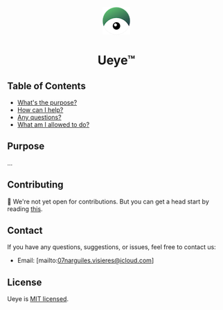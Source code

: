 
<div align="center">
    <img 
        src="./assets/images/ueye.symbol.64x64.png"
        alt="Gherkineye symbol"
    />
    <h1>Ueye™</h1>
</div>

## Table of Contents

- [What's the purpose?](#purpose)
- [How can I help?](#contributing)
- [Any questions?](#contact)
- [What am I allowed to do?](#license)

## Purpose
...

## Contributing

👀 We're not yet open for contributions. But you can get a head start by reading [this](https://github.com/hawk-user/gherkineye/blob/hogwarts/CODE_OF_CONDUCT.md). 

## Contact

If you have any questions, suggestions, or issues, feel free to contact us:
- Email: [mailto:07narguiles.visieres@icloud.com]

## License

Ueye is [MIT licensed](./LICENSE).